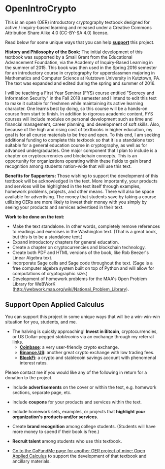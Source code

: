 # OpenIntroCrypto
This is an open (OER) introductory cryptography textbook designed for active / inquiry-based learning and released under a Creative Commons Attribution Share Alike 4.0 (CC-BY-SA 4.0) license.

Read below for some unique ways that you can help [**support**](#support) this project.

<b>History and Philosophy of the Book:</b>
  The initial development of this textbook was supported by a Small Grant from the Educational Advancement Foundation, via the Academy of Inquiry-Based Learning in the summer of 2015. This book
  was then used in the Spring 2016 semester for an introductory course in cryptography for
  upperclassmen majoring in Mathematics and Computer Science at Kutztown University in Kutztown, PA.
  The text was expanded and edited during the spring and summer of 2016.

  I will be teaching a First Year Seminar (FYS) course entitled "Secrecy and Information Security" in the Fall 2018 semester and I intend to edit this text to make it suitable for freshmen while maintaining its active learning character. One learns best by doing, so this course will be a hands-on course from start to finish. In addition to rigorous academic content, FYS courses will include modules on personal development such as time and financial management, career planning, and development of soft skills. Also, because of the high and rising cost of textbooks in higher education, my goal is for all course materials to be free and open. To this end, I am seeking additional funding to complete this textbook so that it is a standalone text suitable for a general education course in cryptography, as well as for advanced undergraduates. One major component that I plan to include is a chapter on cryptocurrencies and blockchain concepts. This is an opportunity for organizations operating within these fields to gain brand recognition among students nation-wide that will use this text.

<b>Benefits for Supporters:</b>
  Those wishing to support the development of this textbook will be acknowledged in the text. More importantly, your products and services will be highlighted in the text itself through examples, homework problems, projects, and other means. There will also be space available for advertising. The money that students save by taking a course utilizing OERs are more likely to invest their money with you simply by seeing your products and services advertised in their text.

<b>Work to be done on the text:</b>
  * Make the text standalone. In other words, completely remove references to readings and exercises in the Washington text. (That is a great book, but this is to be a standalone text.)
  * Expand introductory chapters for general education.
  * Create a chapter on cryptocurrencies and blockchain technology.
  * Create both PDF and HTML versions of the book, like Rob Beezer's Linear Algebra text.
  * Incorporate Sage cells and Sage code throughout the text. (Sage is a free computer algebra system built on top of Python and will allow for computations of cryptographic size.)
  * Development of homework problems for the MAA's Open Problem Library for WeBWorK (http://webwork.maa.org/wiki/National_Problem_Library).
  
## Support Open Applied Calculus <a name="support"></a>
You can support this project in some unique ways that will be a win-win-win situation for you, students, and me.
 
 * The halving is quickly approaching! **Invest in Bitcoin**, cryptocurrencies, or US Dollar-pegged *stablecoins* via an exchange through my referral links.
   - <a href="https://www.coinbase.com/join/landqu_e">**Coinbase**</a>: a very user-friendly crypto exchange.
   - <a href="https://www.binance.us/?ref=35061022">**Binance.US**</a>: another great crypto exchange with low trading fees.
   - <a href="https://blockfi.com/?ref=12bd8405">**BlockFi**</a>: a crypto and stablecoin savings account with phenomenal interest rates.
 
 Please contact me if you would like any of the following in return for a donation to the project.
  * Include **advertisements** on the cover or within the text, e.g. homework sections, separate page, etc.
  * Include **coupons** for your products and services within the text.
  * Include homework sets, examples, or projects that **highlight your organization's products and/or services**.
  * Create **brand recognition** among college students. (Students will have more money to spend if their book is free.)
  * **Recruit talent** among students who use this textbook.
  
  * <a href="https://www.gofundme.com/oac-textbook">Go to the GoFundMe page for another OER project of mine: Open Applied Calculus</a> to support the development of that textbook and ancillary materials.
